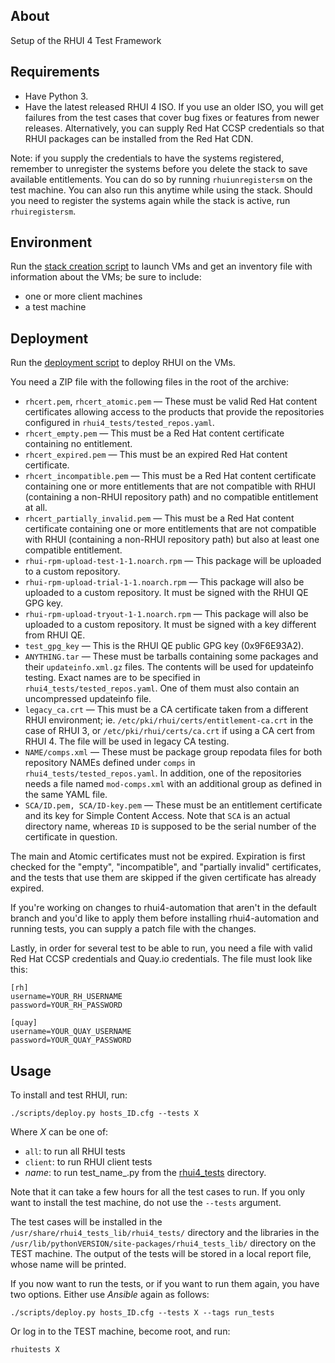 About
---------------
Setup of the RHUI 4 Test Framework

Requirements
---------------
* Have Python 3.
* Have the latest released RHUI 4 ISO. If you use an older ISO, you will get failures from the test
cases that cover bug fixes or features from newer releases. Alternatively, you can supply Red Hat
CCSP credentials so that RHUI packages can be installed from the Red Hat CDN.

Note: if you supply the credentials to have the systems registered, remember to unregister
the systems before you delete the stack to save available entitlements.
You can do so by running `rhuiunregistersm` on the test machine.
You can also run this anytime while using the stack.
Should you need to register the systems again while the stack is active, run `rhuiregistersm`.

Environment
---------------
Run the [stack creation script](../scripts/README.md) to launch VMs and get an inventory file
with information about the VMs; be sure to include:
* one or more client machines
* a test machine

Deployment
--------------
Run the [deployment script](../scripts/deploy.py) to deploy RHUI on the VMs.

You need a ZIP file with the following files in the root of the archive:

* `rhcert.pem`, `rhcert_atomic.pem` — These must be valid Red Hat content certificates allowing access to the products that provide the repositories configured in `rhui4_tests/tested_repos.yaml`.
* `rhcert_empty.pem` — This must be a Red Hat content certificate containing no entitlement.
* `rhcert_expired.pem` — This must be an expired Red Hat content certificate.
* `rhcert_incompatible.pem` — This must be a Red Hat content certificate containing one or more entitlements that are not compatible with RHUI (containing a non-RHUI repository path) and no compatible entitlement at all.
* `rhcert_partially_invalid.pem` — This must be a Red Hat content certificate containing one or more entitlements that are not compatible with RHUI (containing a non-RHUI repository path) but also at least one compatible entitlement.
* `rhui-rpm-upload-test-1-1.noarch.rpm` — This package will be uploaded to a custom repository.
* `rhui-rpm-upload-trial-1-1.noarch.rpm` — This package will also be uploaded to a custom repository. It must be signed with the RHUI QE GPG key.
* `rhui-rpm-upload-tryout-1-1.noarch.rpm` — This package will also be uploaded to a custom repository. It must be signed with a key different from RHUI QE.
* `test_gpg_key` — This is the RHUI QE public GPG key (0x9F6E93A2).
* `ANYTHING.tar` — These must be tarballs containing some packages and their `updateinfo.xml.gz` files. The contents will be used for updateinfo testing. Exact names are to be specified in `rhui4_tests/tested_repos.yaml`. One of them must also contain an uncompressed updateinfo file.
* `legacy_ca.crt` — This must be a CA certificate taken from a different RHUI environment; ie. `/etc/pki/rhui/certs/entitlement-ca.crt` in the case of RHUI 3, or `/etc/pki/rhui/certs/ca.crt` if using a CA cert from RHUI 4. The file will be used in legacy CA testing.
* `NAME/comps.xml` — These must be package group repodata files for both repository NAMEs defined under `comps` in `rhui4_tests/tested_repos.yaml`. In addition, one of the repositories needs a file named `mod-comps.xml` with an additional group as defined in the same YAML file.
* `SCA/ID.pem, SCA/ID-key.pem` — These must be an entitlement certificate and its key for Simple Content Access. Note that `SCA` is an actual directory name, whereas `ID` is supposed to be the serial number of the certificate in question.

The main and Atomic certificates must not be expired. Expiration is first checked for the "empty",
"incompatible", and "partially invalid" certificates, and the tests that use them are skipped if
the given certificate has already expired.

If you're working on changes to rhui4-automation that aren't in the default branch and you'd like to
apply them before installing rhui4-automation and running tests, you can supply a patch file
with the changes.

Lastly, in order for several test to be able to run, you need a file with valid Red Hat CCSP
credentials and Quay.io credentials. The file must look like this:

```
[rh]
username=YOUR_RH_USERNAME
password=YOUR_RH_PASSWORD

[quay]
username=YOUR_QUAY_USERNAME
password=YOUR_QUAY_PASSWORD
```

Usage
--------
To install and test RHUI, run:

```
./scripts/deploy.py hosts_ID.cfg --tests X
```

Where _X_ can be one of:

* `all`: to run all RHUI tests
* `client`: to run RHUI client tests
* _name_: to run test\_name\_.py from the [rhui4\_tests](./rhui4\_tests) directory.

Note that it can take a few hours for all the test cases to run.
If you only want to install the test machine, do not use the `--tests` argument.

The test cases will be installed in the `/usr/share/rhui4_tests_lib/rhui4_tests/` directory
and the libraries in the `/usr/lib/pythonVERSION/site-packages/rhui4_tests_lib/` directory
on the TEST machine.
The output of the tests will be stored in a local report file, whose name will be printed.

If you now want to run the tests, or if you want to run them again, you have two options.
Either use _Ansible_ again as follows:

```
./scripts/deploy.py hosts_ID.cfg --tests X --tags run_tests
```

Or log in to the TEST machine, become root, and run:

`rhuitests X`
